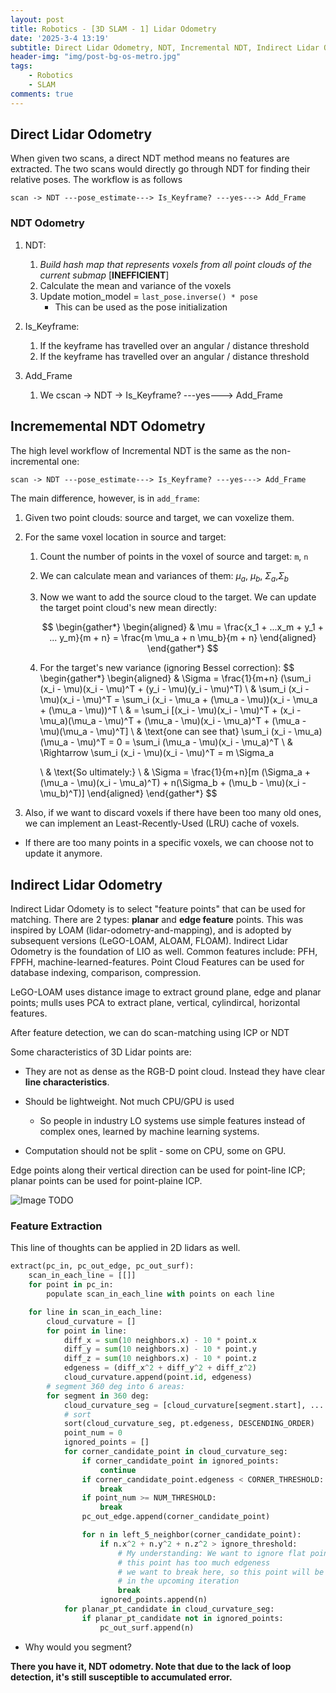 ```yaml
---
layout: post
title: Robotics - [3D SLAM - 1] Lidar Odometry
date: '2025-3-4 13:19'
subtitle: Direct Lidar Odometry, NDT, Incremental NDT, Indirect Lidar Odometry
header-img: "img/post-bg-os-metro.jpg"
tags:
    - Robotics
    - SLAM
comments: true
---
```


## Direct Lidar Odometry

When given two scans, a direct NDT method means no features are extracted. The two scans would directly go through NDT for finding their relative poses. The workflow is as follows

```
scan -> NDT ---pose_estimate---> Is_Keyframe? ---yes---> Add_Frame
```

### NDT Odometry

1. NDT:
    1. *Build hash map that represents voxels from all point clouds of the current submap* [**INEFFICIENT**]
    2. Calculate the mean and variance of the voxels
    3. Update motion_model = `last_pose.inverse() * pose`
        - This can be used as the pose initialization

2. Is_Keyframe:
    1. If the keyframe has travelled over an angular / distance threshold
    2. If the keyframe has travelled over an angular / distance threshold

3. Add_Frame
    1. We cscan -> NDT -> Is_Keyframe? ---yes---> Add_Frame

## Incrememental NDT Odometry

The high level workflow of Incremental NDT is the same as the non-incremental one:

```
scan -> NDT ---pose_estimate---> Is_Keyframe? ---yes---> Add_Frame
```

The main difference, however, is in `add_frame`:
1. Given two point clouds: source and target, we can voxelize them. 
2. For the same voxel location in source and target:
    1. Count the number of points in the voxel of source and target: `m`, `n`
    2. We can calculate mean and variances of them: $\mu_a$, $\mu_b$, $\Sigma_a$,$\Sigma_b$
    3. Now we want to add the source cloud to the target. We can update the target point cloud's new mean directly:

        $$
        \begin{gather*}
        \begin{aligned}
        & \mu = \frac{x_1 + ...x_m + y_1 + ... y_m}{m + n} = \frac{m \mu_a + n \mu_b}{m + n}
        \end{aligned}
        \end{gather*}
        $$

    4. For the target's new variance (ignoring Bessel correction):
        $$
        \begin{gather*}
        \begin{aligned}
        & \Sigma = \frac{1}{m+n} (\sum_i (x_i - \mu)(x_i - \mu)^T + (y_i - \mu)(y_i - \mu)^T)
        \\ &
        \sum_i (x_i - \mu)(x_i - \mu)^T = \sum_i (x_i - \mu_a + (\mu_a - \mu))(x_i - \mu_a + (\mu_a - \mu))^T
        \\ & = \sum_i [(x_i - \mu)(x_i - \mu)^T + (x_i - \mu_a)(\mu_a - \mu)^T + (\mu_a - \mu)(x_i - \mu_a)^T + (\mu_a - \mu)(\mu_a - \mu)^T]
        \\ & \text{one can see that}
        \sum_i (x_i - \mu_a)(\mu_a - \mu)^T = 0 = \sum_i (\mu_a - \mu)(x_i - \mu_a)^T
        \\ & \Rightarrow
        \sum_i (x_i - \mu)(x_i - \mu)^T = m \Sigma_a

        \\ & \text{So ultimately:}
        \\ & \Sigma = \frac{1}{m+n}[m (\Sigma_a + (\mu_a - \mu)(x_i - \mu_a)^T) + n(\Sigma_b + (\mu_b - \mu)(x_i - \mu_b)^T)]
        \end{aligned}
        \end{gather*}
        $$

3. Also, if we want to discard voxels if there have been too many old ones, we can implement an Least-Recently-Used (LRU) cache of voxels. 

- If there are too many points in a specific voxels, we can choose not to update it anymore.

## Indirect Lidar Odometry

Indirect Lidar Odomety is to select "feature points" that can be used for matching. There are 2 types: **planar** and **edge feature** points. This was inspired by LOAM (lidar-odometry-and-mapping), and is adopted by subsequent versions (LeGO-LOAM, ALOAM, FLOAM). Indirect Lidar Odometry is the foundation of LIO as well. Common features include: PFH, FPFH, machine-learned-features. Point Cloud Features can be used for database indexing, comparison, compression.

LeGO-LOAM uses distance image to extract ground plane, edge and planar points; mulls uses PCA to extract plane, vertical, cylindircal, horizontal features. 

After feature detection, we can do scan-matching using ICP or NDT

Some characteristics of 3D Lidar points are:

- They are not as dense as the RGB-D point cloud. Instead they have clear **line characteristics**.


- Should be lightweight. Not much CPU/GPU is used
    - So people in industry LO systems use simple features instead of complex ones, learned by machine learning systems.
- Computation should not be split - some on CPU, some on GPU.

Edge points along their vertical direction can be used for point-line ICP; planar points can be used for point-plaine ICP. 

![Image](https://github.com/user-attachments/assets/daafcfa5-7ad2-4beb-acdd-f896a48840ac) TODO

### Feature Extraction

This line of thoughts can be applied in 2D lidars as well. 

```python
extract(pc_in, pc_out_edge, pc_out_surf):
    scan_in_each_line = [[]]
    for point in pc_in:
        populate scan_in_each_line with points on each line

    for line in scan_in_each_line:
        cloud_curvature = []
        for point in line:
            diff_x = sum(10 neighbors.x) - 10 * point.x
            diff_y = sum(10 neighbors.x) - 10 * point.y
            diff_z = sum(10 neighbors.x) - 10 * point.z
            edgeness = (diff_x^2 + diff_y^2 + diff_z^2)
            cloud_curvature.append(point.id, edgeness)
        # segment 360 deg into 6 areas:
        for segment in 360 deg:
            cloud_curvature_seg = [cloud_curvature[segment.start], ... cloud_curvature[segment.end]]
            # sort
            sort(cloud_curvature_seg, pt.edgeness, DESCENDING_ORDER)
            point_num = 0
            ignored_points = []
            for corner_candidate_point in cloud_curvature_seg:
                if corner_candidate_point in ignored_points:
                    continue
                if corner_candidate_point.edgeness < CORNER_THRESHOLD:
                    break
                if point_num >= NUM_THRESHOLD:
                    break
                pc_out_edge.append(corner_candidate_point)

                for n in left_5_neighbor(corner_candidate_point):
                    if n.x^2 + n.y^2 + n.z^2 > ignore_threshold:
                        # My understanding: We want to ignore flat point around the edge feature, 
                        # this point has too much edgeness
                        # we want to break here, so this point will be added
                        # in the upcoming iteration
                        break
                    ignored_points.append(n)
            for planar_pt_candidate in cloud_curvature_seg:
                if planar_pt_candidate not in ignored_points:
                    pc_out_surf.append(n)
```

- Why would you segment?






**There you have it, NDT odometry. Note that due to the lack of loop detection, it's still susceptible to accumulated error.**